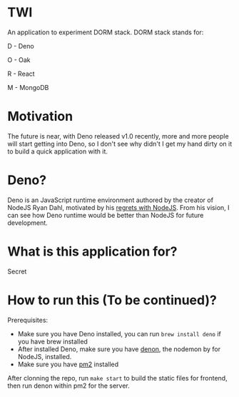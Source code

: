 # TWI
An application to experiment DORM stack. DORM stack stands for:

D - Deno 

O - Oak

R - React

M - MongoDB 

# Motivation
The future is near, with Deno released v1.0 recently, more and more people will start getting into Deno, so I don't see why didn't I get my hand dirty on it to build a quick application with it.

# Deno?
Deno is an JavaScript runtime environment authored by the creator of NodeJS Ryan Dahl, motivated by his [regrets with NodeJS](https://www.youtube.com/watch?v=M3BM9TB-8yA). From his vision, I can see how Deno runtime would be better than NodeJS for future development.

# What is this application for?
Secret

# How to run this (To be continued)?
Prerequisites:
-   Make sure you have Deno installed, you can run `brew install deno` if you have brew installed
-   After installed Deno, make sure you have [denon](https://deno.land/x/denon), the nodemon by for NodeJS, installed.
-   Make sure you have [pm2](https://github.com/Unitech/pm2) installed

After clonning the repo, run `make start` to build the static files for frontend, then run denon within pm2 for the server.